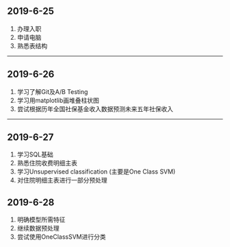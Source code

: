 ## 2019-6-25

1. 办理入职
2. 申请电脑
3. 熟悉表结构

---

## 2019-6-26

1. 学习了解Git及A/B Testing
2. 学习用matplotlib画堆叠柱状图
3. 尝试根据历年全国社保基金收入数据预测未来五年社保收入

----

## 2019-6-27

1. 学习SQL基础
2. 熟悉住院收费明细主表
3. 学习Unsupervised classification (主要是One Class SVM)
4. 对住院明细主表进行一部分预处理

## 2019-6-28

1. 明确模型所需特征
2. 继续数据预处理
3. 尝试使用OneClassSVM进行分类

